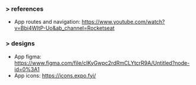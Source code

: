 
### > references
- App routes and navigation: https://www.youtube.com/watch?v=Bbi4WItP-Uo&ab_channel=Rocketseat
  
### > designs
- App figma: https://www.figma.com/file/cIKyGwpc2rdRmCLYtcrR9A/Untitled?node-id=0%3A1
- App icons: https://icons.expo.fyi/
